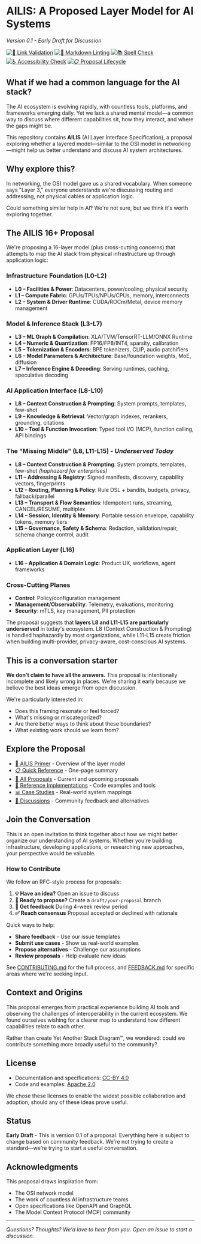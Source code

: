 # AILIS: A Proposed Layer Model for AI Systems

*Version 0.1 - Early Draft for Discussion*

<!-- Workflow Status Badges -->
[![🔗 Link Validation](https://github.com/DollhouseMCP/AILIS/actions/workflows/link-validation.yml/badge.svg)](https://github.com/DollhouseMCP/AILIS/actions/workflows/link-validation.yml)
[![📝 Markdown Linting](https://github.com/DollhouseMCP/AILIS/actions/workflows/markdown-lint.yml/badge.svg)](https://github.com/DollhouseMCP/AILIS/actions/workflows/markdown-lint.yml)
[![📚 Spell Check](https://github.com/DollhouseMCP/AILIS/actions/workflows/spell-check.yml/badge.svg)](https://github.com/DollhouseMCP/AILIS/actions/workflows/spell-check.yml)
[![♿ Accessibility Check](https://github.com/DollhouseMCP/AILIS/actions/workflows/accessibility-check.yml/badge.svg)](https://github.com/DollhouseMCP/AILIS/actions/workflows/accessibility-check.yml)
[![📋 Proposal Lifecycle](https://github.com/DollhouseMCP/AILIS/actions/workflows/proposal-lifecycle.yml/badge.svg)](https://github.com/DollhouseMCP/AILIS/actions/workflows/proposal-lifecycle.yml)

## What if we had a common language for the AI stack?

The AI ecosystem is evolving rapidly, with countless tools, platforms, and frameworks emerging daily. Yet we lack a shared mental model—a common way to discuss where different capabilities sit, how they interact, and where the gaps might be.

This repository contains **AILIS** (AI Layer Interface Specification), a proposal exploring whether a layered model—similar to the OSI model in networking—might help us better understand and discuss AI system architectures.

## Why explore this?

In networking, the OSI model gave us a shared vocabulary. When someone says "Layer 3," everyone understands we're discussing routing and addressing, not physical cables or application logic. 

Could something similar help in AI? We're not sure, but we think it's worth exploring together.

## The AILIS 16+ Proposal

We're proposing a 16-layer model (plus cross-cutting concerns) that attempts to map the AI stack from physical infrastructure up through application logic:

### Infrastructure Foundation (L0-L2)
- **L0 – Facilities & Power**: Datacenters, power/cooling, physical security
- **L1 – Compute Fabric**: GPUs/TPUs/NPUs/CPUs, memory, interconnects  
- **L2 – System & Driver Runtime**: CUDA/ROCm/Metal, device memory management

### Model & Inference Stack (L3-L7)
- **L3 – ML Graph & Compilation**: XLA/TVM/TensorRT-LLM/ONNX Runtime
- **L4 – Numeric & Quantization**: FP16/FP8/INT4, sparsity, calibration
- **L5 – Tokenization & Encoders**: BPE tokenizers, CLIP, audio patchifiers
- **L6 – Model Parameters & Architecture**: Base/foundation weights, MoE, diffusion
- **L7 – Inference Engine & Decoding**: Serving runtimes, caching, speculative decoding

### AI Application Interface (L8-L10)
- **L8 – Context Construction & Prompting**: System prompts, templates, few-shot
- **L9 – Knowledge & Retrieval**: Vector/graph indexes, rerankers, grounding, citations
- **L10 – Tool & Function Invocation**: Typed tool I/O (MCP), function calling, API bindings

### The "Missing Middle" (L8, L11-L15) - *Underserved Today*
- **L8 – Context Construction & Prompting**: System prompts, templates, few-shot *(haphazard for enterprises)*
- **L11 – Addressing & Registry**: Signed manifests, discovery, capability vectors, fingerprints
- **L12 – Routing, Planning & Policy**: Rule DSL + bandits, budgets, privacy, fallback/parallel
- **L13 – Transport & Flow Semantics**: Idempotent runs, streaming, CANCEL/RESUME, multiplex
- **L14 – Session, Identity & Memory**: Portable session envelope, capability tokens, memory tiers
- **L15 – Governance, Safety & Schema**: Redaction, validation/repair, schema change control, audit

### Application Layer (L16)
- **L16 – Application & Domain Logic**: Product UX, workflows, agent frameworks

### Cross-Cutting Planes
- **Control**: Policy/configuration management
- **Management/Observability**: Telemetry, evaluations, monitoring
- **Security**: mTLS, key management, PII protection

The proposal suggests that **layers L8 and L11-L15 are particularly underserved** in today's ecosystem. L8 (Context Construction & Prompting) is handled haphazardly by most organizations, while L11-L15 create friction when building multi-provider, privacy-aware, cost-conscious AI systems.

## This is a conversation starter

**We don't claim to have all the answers.** This proposal is intentionally incomplete and likely wrong in places. We're sharing it early because we believe the best ideas emerge from open discussion.

We're particularly interested in:
- Does this framing resonate or feel forced?
- What's missing or miscategorized?
- Are there better ways to think about these boundaries?
- What existing work should we learn from?

## Explore the Proposal

- [📄 AILIS Primer](proposals/AILIS_Primer.md) - Overview of the layer model
- [📋 Quick Reference](proposals/AILIS_Cheat_Sheet.md) - One-page summary
- [📝 All Proposals](proposals/) - Current and upcoming proposals
- [🔬 Reference Implementations](reference/) - Code examples and tools
- [📊 Case Studies](studies/) - Real-world system mappings
- [💬 Discussions](https://github.com/DollhouseMCP/AILIS/discussions) - Community feedback and alternatives

## Join the Conversation

This is an open invitation to think together about how we might better organize our understanding of AI systems. Whether you're building infrastructure, developing applications, or researching new approaches, your perspective would be valuable.

### How to Contribute

We follow an RFC-style process for proposals:

1. **💡 Have an idea?** Open an issue to discuss
2. **📝 Ready to propose?** Create a `draft/your-proposal` branch
3. **👀 Get feedback** During 4-week review period
4. **✅ Reach consensus** Proposal accepted or declined with rationale

Quick ways to help:
- **Share feedback** - Use our issue templates
- **Submit use cases** - Show us real-world examples
- **Propose alternatives** - Challenge our assumptions
- **Review proposals** - Help evaluate new ideas

See [CONTRIBUTING.md](CONTRIBUTING.md) for the full process, and [FEEDBACK.md](FEEDBACK.md) for specific areas where we're seeking input.

## Context and Origins

This proposal emerges from practical experience building AI tools and observing the challenges of interoperability in the current ecosystem. We found ourselves wishing for a clearer map to understand how different capabilities relate to each other.

Rather than create Yet Another Stack Diagram™, we wondered: could we contribute something more broadly useful to the community?

## License

- Documentation and specifications: [CC-BY 4.0](LICENSE-DOCS)
- Code and examples: [Apache 2.0](LICENSE)

We chose these licenses to enable the widest possible collaboration and adoption, should any of these ideas prove useful.

## Status

**Early Draft** - This is version 0.1 of a proposal. Everything here is subject to change based on community feedback. We're not trying to create a standard—we're trying to start a useful conversation.

## Acknowledgments

This proposal draws inspiration from:
- The OSI network model
- The work of countless AI infrastructure teams
- Open specifications like OpenAPI and GraphQL
- The Model Context Protocol (MCP) community

---

*Questions? Thoughts? We'd love to hear from you. Open an issue to start a discussion.*
